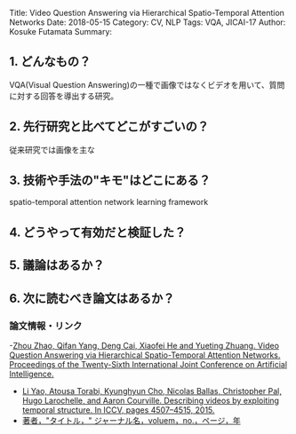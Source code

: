 Title: Video Question Answering via Hierarchical Spatio-Temporal Attention Networks
Date: 2018-05-15
Category: CV, NLP
Tags: VQA, JICAI-17
Author: Kosuke Futamata
Summary: 

## 1. どんなもの？
VQA(Visual Question Answering)の一種で画像ではなくビデオを用いて、質問に対する回答を導出する研究。

## 2. 先行研究と比べてどこがすごいの？
従来研究では画像を主な
## 3. 技術や手法の"キモ"はどこにある？
 spatio-temporal attention network learning framework
## 4. どうやって有効だと検証した？

## 5. 議論はあるか？

## 6. 次に読むべき論文はあるか？

### 論文情報・リンク

-[Zhou Zhao, Qifan Yang, Deng Cai, Xiaofei He and Yueting Zhuang. Video Question Answering via Hierarchical Spatio-Temporal Attention Networks. Proceedings of the Twenty-Sixth International Joint Conference on Artificial Intelligence.](https://www.ijcai.org/proceedings/2017/0492.pdf)

- [Li Yao, Atousa Torabi, Kyunghyun Cho, Nicolas Ballas, Christopher Pal, Hugo Larochelle, and
Aaron Courville. Describing videos by exploiting temporal structure. In ICCV, pages 4507–4515, 2015.]()
- [著者，"タイトル，" ジャーナル名，voluem，no.，ページ，年](論文リンク)
